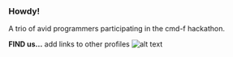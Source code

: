### Howdy!
A trio of avid programmers participating in the cmd-f hackathon.

**FIND us...** 
add links to other profiles
![alt text](https://github.com/[username]/[reponame]/blob/[branch]/image.jpg?raw=true)
